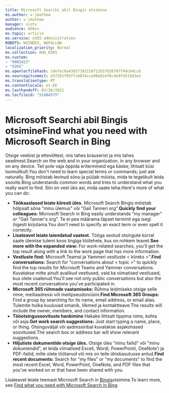 ```yaml
---
title: Microsoft Searchi abil Bingis otsimine
ms.author: v-jmathew
author: v-jmathew
manager: scotv
audience: Admin
ms.topic: article
ms.service: o365-administration
ROBOTS: NOINDEX, NOFOLLOW
localization_priority: Normal
ms.collection: Adm_O365
ms.custom:
- "9005423"
- "9265"
ms.openlocfilehash: 1defec0a43857392126f12b37826f07f49cb4cc8
ms.sourcegitcommit: e5f261f95ffc6074cce89e62ef8c4e9fd519d3ee
ms.translationtype: MT
ms.contentlocale: et-EE
ms.lasthandoff: 03/26/2021
ms.locfileid: "51404575"
---
```

# <a name="find-what-you-need-with-microsoft-search-in-bing"></a><span data-ttu-id="55f00-102">Microsoft Searchi abil Bingis otsimine</span><span class="sxs-lookup"><span data-stu-id="55f00-102">Find what you need with Microsoft Search in Bing</span></span>

<span data-ttu-id="55f00-103">Otsige veebist ja ettevõttest, mis tahes brauserist ja mis tahes seadmest.</span><span class="sxs-lookup"><span data-stu-id="55f00-103">Search on the web and in your organization, in any browser and on any device.</span></span> <span data-ttu-id="55f00-104">Teil pole vaja õppida eritermineid ega käske; lihtsalt küsi loomulikult.</span><span class="sxs-lookup"><span data-stu-id="55f00-104">You don't need to learn special terms or commands; just ask naturally.</span></span> <span data-ttu-id="55f00-105">Bing mõistab levinud sõnu ja püüab mõista, mida te tegelikult leida soovite.</span><span class="sxs-lookup"><span data-stu-id="55f00-105">Bing understands common words and tries to understand what you really want to find.</span></span> <span data-ttu-id="55f00-106">Siin on veel üks asi, mida saate teha.</span><span class="sxs-lookup"><span data-stu-id="55f00-106">Here's more of what you can do:</span></span>

- <span data-ttu-id="55f00-107">**Töökaaslased leiate kiiresti üles.** Microsoft Search Bingis mõistab hõlpsalt sõna "minu ülemus" või "Gail Tanneri org".</span><span class="sxs-lookup"><span data-stu-id="55f00-107">**Quickly find your colleagues:** Microsoft Search in Bing easily understands "my manager" or "Gail Tanner's org".</span></span> <span data-ttu-id="55f00-108">Te ei pea määrama täpset terminit ega isegi õigesti kirjutama.</span><span class="sxs-lookup"><span data-stu-id="55f00-108">You don’t need to specify an exact term or even spell it correctly.</span></span>
- <span data-ttu-id="55f00-109">**Lisateavet leiate laiendatud vaatest.** Tööga seotud otsingute korral saate ülemise tulemi koos lingiga töölehele, kus on rohkem teavet.</span><span class="sxs-lookup"><span data-stu-id="55f00-109">**See more with the expanded view:** For work-related searches, you'll get the top result along with a link to the work page that has more information.</span></span>
- <span data-ttu-id="55f00-110">**Vestluste find:** Microsoft Teamsi ja Yammeri vestluste < kiireks >".</span><span class="sxs-lookup"><span data-stu-id="55f00-110">**Find conversations:** Search for "conversations about < topic >" to quickly find the top results for Microsoft Teams and Yammer conversations.</span></span> <span data-ttu-id="55f00-111">Kuvatakse mitte ainult avalikud vestlused, vaid ka viimatised vestlused, kus olete osalenud.</span><span class="sxs-lookup"><span data-stu-id="55f00-111">You'll see not only public conversations but also the most recent conversations you've participated in.</span></span>
- <span data-ttu-id="55f00-112">**Microsoft 365 rühmade vaatamiseks:** Rühma leidmiseks otsige selle nime, meiliaadressi või meilipseudonüümi.</span><span class="sxs-lookup"><span data-stu-id="55f00-112">**Find Microsoft 365 Groups:** Find a group by searching for its name, email address, or email alias.</span></span> <span data-ttu-id="55f00-113">Tulemite hulka kuuluvad omanik, liikmed ja kontaktteave.</span><span class="sxs-lookup"><span data-stu-id="55f00-113">The results will include the owner, members, and contact information.</span></span>
- <span data-ttu-id="55f00-114">**Tööotsingusoovituste hankimine** Hakake lihtsalt tippima nime, kohta või asja.</span><span class="sxs-lookup"><span data-stu-id="55f00-114">**Get work search suggestions:** Just start typing a name, place, or thing.</span></span> <span data-ttu-id="55f00-115">Otsinguväljal või aadressiribal kuvatakse asjakohased soovitused.</span><span class="sxs-lookup"><span data-stu-id="55f00-115">The search box or address bar will show relevant suggestions.</span></span>
- <span data-ttu-id="55f00-116">**Hiljutiste dokumentide otsige üles.** Otsige üles "minu failid" või "minu dokumendid", et leida viimatised Exceli, Wordi, PowerPointi, OneNote'i ja PDF-failid, mille olete töötanud või mis on teile ühiskasutusse antud.</span><span class="sxs-lookup"><span data-stu-id="55f00-116">**Find recent documents:** Search for "my files" or "my documents" to find the most recent Excel, Word, PowerPoint, OneNote, and PDF files that you've worked on or that have been shared with you.</span></span>

<span data-ttu-id="55f00-117">Lisateavet leiate teemast Microsoft Search in [Bingis](https://go.microsoft.com/fwlink/?linkid=2149027)otsimine.</span><span class="sxs-lookup"><span data-stu-id="55f00-117">To learn more, see [Find what you need with Microsoft Search in Bing](https://go.microsoft.com/fwlink/?linkid=2149027).</span></span>
